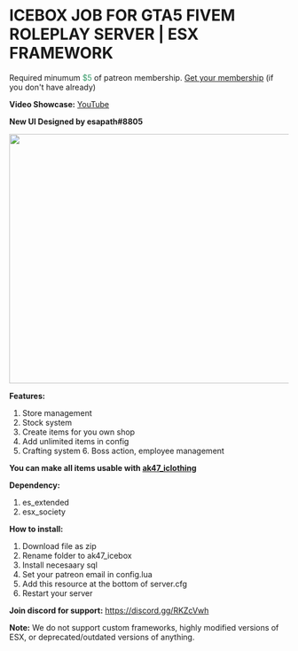 <h1>ICEBOX JOB FOR GTA5 FIVEM ROLEPLAY SERVER | ESX FRAMEWORK</h1>
<p>Required minumum <span style="color: #339966;">$5</span> of patreon membership. <a href="https://patreon.com/menanak47" target="_blank">Get your membership</a> (if you don't have already)</p>
<p><strong>Video Showcase:</strong> <a href="https://youtu.be/L4L8pB6BaUg" target="_blank">YouTube</a></p>
<p><strong>New UI Designed by <span class="username-3JLfHz username-1g6Iq1">esapath</span><span class="discriminator-1bqsd3">#8805</span></strong></p>
<p><img src="https://cdn.discordapp.com/attachments/732315339601477652/975896132267950110/unknown.png" alt="" width="800" height="450" /></p>
<p><strong>Features: </strong></p>
<ol>
<li>Store management</li>
<li>Stock system</li>
<li>Create items for you own shop</li>
<li>Add unlimited items in config</li>
<li>Crafting system 6. Boss action, employee management</li>
</ol>
<p><strong>You can make all items usable with <a href="https://youtu.be/-9QQQlKoqyE" target="_blank">ak47_iclothing</a></strong></p>
<p><strong>Dependency:</strong></p>
<ol>
<li>es_extended</li>
<li>esx_society</li>
</ol>
<p><strong>How to install:</strong></p>
<ol>
<li>Download file as zip</li>
<li>Rename folder to ak47_icebox</li>
<li>Install necesaary sql</li>
<li>Set your patreon email in config.lua</li>
<li>Add this resource at the bottom of server.cfg</li>
<li>Restart your server</li>
</ol>
<p><strong>Join discord for support:</strong> <a href="https://discord.gg/RKZcVwh">https://discord.gg/RKZcVwh</a></p>
<p><strong>Note:</strong> We do not support custom frameworks, highly modified versions of ESX, or deprecated/outdated versions of anything.</p>
